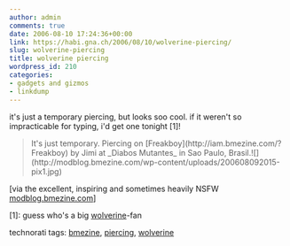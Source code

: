 ```yaml
---
author: admin
comments: true
date: 2006-08-10 17:24:36+00:00
link: https://habi.gna.ch/2006/08/10/wolverine-piercing/
slug: wolverine-piercing
title: wolverine piercing
wordpress_id: 210
categories:
- gadgets and gizmos
- linkdump
---
```



it's just a temporary piercing, but looks soo cool. if it weren't so impracticable for typing, i'd get one tonight [1]!


<blockquote>
It's just temporary. Piercing on [Freakboy](http://iam.bmezine.com/?Freakboy) by Jimi at _Diabos Mutantes_ in Sao Paulo, Brasil.![](http://modblog.bmezine.com/wp-content/uploads/200608092015-pix1.jpg)
</blockquote>


[via the excellent, inspiring and sometimes heavily NSFW [modblog.bmezine.com](http://modblog.bmezine.com/2006/08/10/wolverine-or-freakboy/)]



[1]: guess who's a big [wolverine](https://en.wikipedia.org/wiki/Wolverine_(comics))-fan





technorati tags: [bmezine](http://www.technorati.com/tag/bmezine), [piercing](http://www.technorati.com/tag/piercing), [wolverine](http://www.technorati.com/tag/wolverine)
